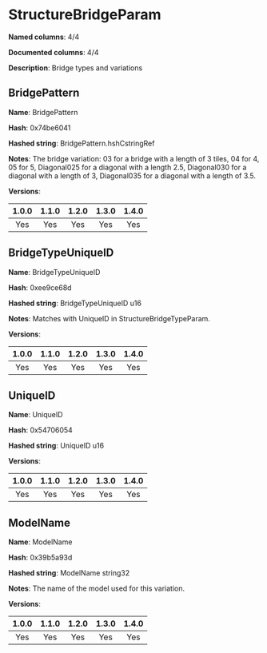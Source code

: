 # StructureBridgeParam
**Named columns**: 4/4

**Documented columns**: 4/4

**Description**: Bridge types and variations
## BridgePattern

**Name**: BridgePattern

**Hash**: 0x74be6041

**Hashed string**: BridgePattern.hshCstringRef

**Notes**: The bridge variation: 03 for a bridge with a length of 3 tiles, 04 for 4, 05 for 5, Diagonal025 for a diagonal with a length 2.5, Diagonal030 for a diagonal with a length of 3, Diagonal035 for a diagonal with a length of 3.5.

**Versions**: 

 | 1.0.0 | 1.1.0 | 1.2.0 | 1.3.0 | 1.4.0 |
|:--:|:--:|:--:|:--:|:--:|
| Yes | Yes | Yes | Yes | Yes | 


## BridgeTypeUniqueID

**Name**: BridgeTypeUniqueID

**Hash**: 0xee9ce68d

**Hashed string**: BridgeTypeUniqueID u16

**Notes**: Matches with UniqueID in StructureBridgeTypeParam.

**Versions**: 

 | 1.0.0 | 1.1.0 | 1.2.0 | 1.3.0 | 1.4.0 |
|:--:|:--:|:--:|:--:|:--:|
| Yes | Yes | Yes | Yes | Yes | 


## UniqueID

**Name**: UniqueID

**Hash**: 0x54706054

**Hashed string**: UniqueID u16

**Versions**: 

 | 1.0.0 | 1.1.0 | 1.2.0 | 1.3.0 | 1.4.0 |
|:--:|:--:|:--:|:--:|:--:|
| Yes | Yes | Yes | Yes | Yes | 


## ModelName

**Name**: ModelName

**Hash**: 0x39b5a93d

**Hashed string**: ModelName string32

**Notes**: The name of the model used for this variation.

**Versions**: 

 | 1.0.0 | 1.1.0 | 1.2.0 | 1.3.0 | 1.4.0 |
|:--:|:--:|:--:|:--:|:--:|
| Yes | Yes | Yes | Yes | Yes | 


